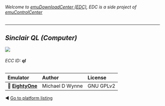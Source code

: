 ###### Welcome to [emuDownloadCenter (EDC)](https://github.com/PhoenixInteractiveNL/emuDownloadCenter/wiki/), EDC is a side project of [emuControlCenter](https://github.com/PhoenixInteractiveNL/emuControlCenter/wiki/)
***
## _Sinclair QL (Computer)_
![](https://raw.githubusercontent.com/wiki/PhoenixInteractiveNL/emuDownloadCenter/images_platform/ecc_ql_teaser.png)
###### ECC ID: **ql**

| Emulator   | Author      | License     |
|:-----------|:------------|:------------|
| :file_folder: [**EightyOne**](https://github.com/PhoenixInteractiveNL/emuDownloadCenter/wiki/Emulator-eightyone#menu) | Michael D Wynne | GNU GPLv2 |

:arrow_backward: [Go to platform listing](https://github.com/PhoenixInteractiveNL/emuDownloadCenter/wiki/EDC-Platform-List)
